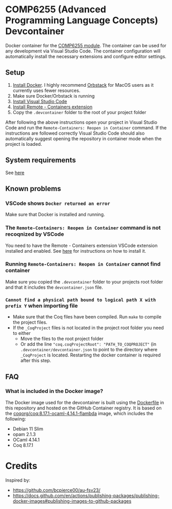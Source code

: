 # COMP6255 (Advanced Programming Language Concepts) Devcontainer

Docker container for the [COMP6255 module](https://www.southampton.ac.uk/courses/modules/comp6255).
The container can be used for any development via Visual Studio Code.
The container configuration will automatically install the necessary extensions and configure editor settings.

## Setup
1) [Install Docker](https://www.docker.com/get-started/). I highly recommend [Orbstack](http://orbstack.dev/) for MacOS users as it currently uses fewer resources.
2) Make sure Docker/Orbstack is running
3) [Install Visual Studio Code](https://code.visualstudio.com/Download)
4) [Install Remote - Containers extension](https://marketplace.visualstudio.com/items?itemName=ms-vscode-remote.remote-containers)
5) Copy the `.devcontainer` folder to the root of your project folder

After following the above instructions open your project in Visual Studio Code and run the `Remote-Containers: Reopen in Container` command.
If the instructions are followed correctly Visual Studio Code should also automatically suggest opening the repository in container mode when the project is loaded.

## System requirements
See [here](https://code.visualstudio.com/docs/remote/containers#_system-requirements)

## Known problems
### VSCode shows `Docker returned an error`
Make sure that Docker is installed and running.

### The `Remote-Containers: Reopen in Container` command is not recoqnized by VSCode
You need to have the Remote - Containers extension VSCode extension installed and enabled.
See [here](https://marketplace.visualstudio.com/items?itemName=ms-vscode-remote.remote-containers) for instructions on how to install it.

### Running `Remote-Containers: Reopen in Container` cannot find container
Make sure you copied the `.devcontainer` folder to your projects root folder and that it includes the `devcontainer.json` file.

### `Cannot find a physical path bound to logical path X with prefix Y` when importing file
* Make sure that the Coq files have been compiled. Run `make` to compile the project files.
* If the `_CoqProject` files is not located in the project root folder you need to either
  * Move the files to the root project folder
  * Or add the line `"coq.coqProjectRoot": "PATH_TO_COQPROJECT"` (in `.devcontainer/devcontainer.json` to point to the directory where `_CoqProject` is located. Restarting the docker container is required after this step.


## FAQ
### What is included in the Docker image?
The Docker image used for the devcontainer is built using the [Dockerfile](Dockerfile) in this repository and hosted on the GitHub Container registry. It is based on the [coqorg/coq:8.17.1-ocaml-4.14.1-flambda](https://hub.docker.com/layers/coqorg/coq/8.17.1-ocaml-4.14.1-flambda/images/sha256-23ef0a78b3e0d75f4e6ee70846afef296bf27d090644eafb7ea7ca46b6438584?context=explore) image, which includes the following:
* Debian 11 Slim
* opam 2.1.3
* OCaml 4.14.1
* Coq 8.17.1

# Credits

Inspired by:
* https://github.com/bcpierce00/au-fsv23/
* https://docs.github.com/en/actions/publishing-packages/publishing-docker-images#publishing-images-to-github-packages
